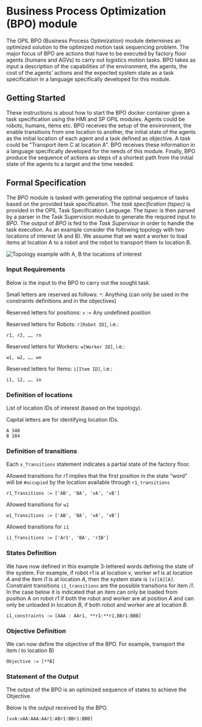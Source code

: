 # Business Process Optimization (BPO) module
The OPIL BPO (Business Process Optimization) module determines an optimized solution to the optimized motion task sequencing problem. The major focus of BPO are actions that have to be executed by factory floor agents (humans and AGVs) to carry out logistics motion tasks. BPO takes as input a description of the capabilities of the environment, the agents, the cost of the agents’ actions and the expected system state as a task specification in a language specifically developed for this module.


## Getting Started
These instructions is about how to start the BPO docker container given a task specification using the HMI and SP OPIL modules. Agents could be robots, humans, items etc. BPO receives the setup of the environment, the enable transitions from one location to another, the initial state of the agents as the initial location of each agent and a task defined as objective. A task could be "Transport item C at location A". BPO receives these information in a language specifically developed for the needs of this module. Finally, BPO produce the sequence of actions as steps of a shortest path from the initial state of the agents to a target and the time needed.


## Formal Specification
The *BPO* module is tasked with generating the optimal sequence of tasks based on the provided task specification. The *task specification (tspec)* is provided in the OPIL Task Specification Language. The *tspec* is then parsed by a parser in the Task Supervision module to generate the required input to *BPO*. The output of *BPO* is fed to the *Task Supervisor* in order to handle the task execution. As an example consider the following topology with two locations of interest (A and B). We assume that we want a worker to load items at location A to a robot and the robot to transport them to location B.

![Topology example with A, B the locations of interest](./img/topo1.png)

### Input Requirements 
Below is the input to the BPO to carry out the sought task. 

Small letters are reserved as follows:
`*`: Anything (can only be used in the constraints definitions and in the objectives) 

Reserved letters for positions:
`v` := Any undefined position 

Reserved letters for Robots: `r[Robot ID]`, i.e.:
```
r1, r2, …, rn
```
Reserved letters for Workers: `w[Worker ID]`, i.e.:
```
w1, w2, …, wn
```
Reserved letters for Items: `i[Item ID]`, i.e.:
```
i1, i2, …, in
```
### Definition of locations 
List of location IDs of interest (based on the topology).

 Capital letters are for identifying location IDs.
```
A 340
B 184
```

### Definition of transitions
Each `x_Transitions` statement indicates a partial state of the factory floor. 

Allowed transitions for *r1* implies that the first position in the state “word” will be `#occupied` by the location available through `r1_transitions`
```
r1_Transitions := ['AB', 'BA', 'vA', 'vB']
```
Allowed transitions for `w1`
```
w1_Transitions := ['AB', 'BA', 'vA', 'vB']
```
Allowed transitions for `i1`
```
i1_Transitions := ['Ar1', 'BA', 'r1B']
```

### States Definition 
We have now defined in this example 3-lettered words defining the state of the system. For example, if robot *r1* is at location *v*, worker *w1* is at location *A* and the item *i1* is at location *A*, then the system state is `[v][A][A]`. Constraint transitions `i1_transitions` are the possible transitions for item *i1*. In the case below it is indicated that an item can only be loaded from position A on robot *r1* if both the robot and worker are at position *A* and can only be unloaded in location *B*, if both robot and worker are at location *B*.
```
i1_constraints := [AAA : AAr1, **r1:**r1,BBr1:BBB] 
```
### Objective Definition 
We can now define the objective of the BPO. For example, transport the item *i* to location B)
```
Objective := [**B]
```

### Statement of the Output 
The output of the BPO is an optimized sequence of states to achieve the Objective.

 Below is the output received by the BPO. 
 
```
[vvA:vAA:AAA:AAr1:ABr1:BBr1:BBB]
```